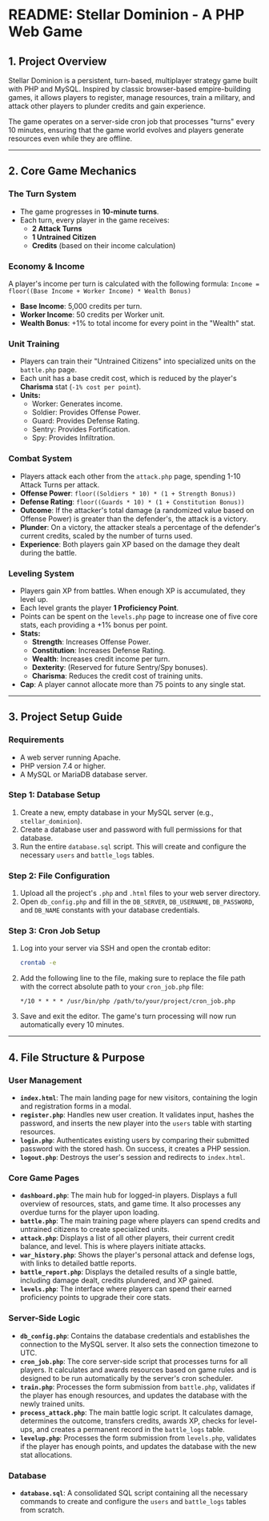 # README: Stellar Dominion - A PHP Web Game

## 1. Project Overview

Stellar Dominion is a persistent, turn-based, multiplayer strategy game built with PHP and MySQL. Inspired by classic browser-based empire-building games, it allows players to register, manage resources, train a military, and attack other players to plunder credits and gain experience.

The game operates on a server-side cron job that processes "turns" every 10 minutes, ensuring that the game world evolves and players generate resources even while they are offline.

---

## 2. Core Game Mechanics

### The Turn System
- The game progresses in **10-minute turns**.
- Each turn, every player in the game receives:
    - **2 Attack Turns**
    - **1 Untrained Citizen**
    - **Credits** (based on their income calculation)

### Economy & Income
A player's income per turn is calculated with the following formula:
`Income = floor((Base Income + Worker Income) * Wealth Bonus)`
- **Base Income**: 5,000 credits per turn.
- **Worker Income**: 50 credits per Worker unit.
- **Wealth Bonus**: +1% to total income for every point in the "Wealth" stat.

### Unit Training
- Players can train their "Untrained Citizens" into specialized units on the `battle.php` page.
- Each unit has a base credit cost, which is reduced by the player's **Charisma** stat (`-1% cost per point`).
- **Units:**
    - Worker: Generates income.
    - Soldier: Provides Offense Power.
    - Guard: Provides Defense Rating.
    - Sentry: Provides Fortification.
    - Spy: Provides Infiltration.

### Combat System
- Players attack each other from the `attack.php` page, spending 1-10 Attack Turns per attack.
- **Offense Power**: `floor((Soldiers * 10) * (1 + Strength Bonus))`
- **Defense Rating**: `floor((Guards * 10) * (1 + Constitution Bonus))`
- **Outcome**: If the attacker's total damage (a randomized value based on Offense Power) is greater than the defender's, the attack is a victory.
- **Plunder**: On a victory, the attacker steals a percentage of the defender's current credits, scaled by the number of turns used.
- **Experience**: Both players gain XP based on the damage they dealt during the battle.

### Leveling System
- Players gain XP from battles. When enough XP is accumulated, they level up.
- Each level grants the player **1 Proficiency Point**.
- Points can be spent on the `levels.php` page to increase one of five core stats, each providing a +1% bonus per point.
- **Stats:**
    - **Strength**: Increases Offense Power.
    - **Constitution**: Increases Defense Rating.
    - **Wealth**: Increases credit income per turn.
    - **Dexterity**: (Reserved for future Sentry/Spy bonuses).
    - **Charisma**: Reduces the credit cost of training units.
- **Cap**: A player cannot allocate more than 75 points to any single stat.

---

## 3. Project Setup Guide

### Requirements
- A web server running Apache.
- PHP version 7.4 or higher.
- A MySQL or MariaDB database server.

### Step 1: Database Setup
1.  Create a new, empty database in your MySQL server (e.g., `stellar_dominion`).
2.  Create a database user and password with full permissions for that database.
3.  Run the entire `database.sql` script. This will create and configure the necessary `users` and `battle_logs` tables.

### Step 2: File Configuration
1.  Upload all the project's `.php` and `.html` files to your web server directory.
2.  Open `db_config.php` and fill in the `DB_SERVER`, `DB_USERNAME`, `DB_PASSWORD`, and `DB_NAME` constants with your database credentials.

### Step 3: Cron Job Setup
1.  Log into your server via SSH and open the crontab editor:
    ```bash
    crontab -e
    ```
2.  Add the following line to the file, making sure to replace the file path with the correct absolute path to your `cron_job.php` file:
    ```
    */10 * * * * /usr/bin/php /path/to/your/project/cron_job.php
    ```
3.  Save and exit the editor. The game's turn processing will now run automatically every 10 minutes.

---

## 4. File Structure & Purpose

### User Management
-   **`index.html`**: The main landing page for new visitors, containing the login and registration forms in a modal.
-   **`register.php`**: Handles new user creation. It validates input, hashes the password, and inserts the new player into the `users` table with starting resources.
-   **`login.php`**: Authenticates existing users by comparing their submitted password with the stored hash. On success, it creates a PHP session.
-   **`logout.php`**: Destroys the user's session and redirects to `index.html`.

### Core Game Pages
-   **`dashboard.php`**: The main hub for logged-in players. Displays a full overview of resources, stats, and game time. It also processes any overdue turns for the player upon loading.
-   **`battle.php`**: The main training page where players can spend credits and untrained citizens to create specialized units.
-   **`attack.php`**: Displays a list of all other players, their current credit balance, and level. This is where players initiate attacks.
-   **`war_history.php`**: Shows the player's personal attack and defense logs, with links to detailed battle reports.
-   **`battle_report.php`**: Displays the detailed results of a single battle, including damage dealt, credits plundered, and XP gained.
-   **`levels.php`**: The interface where players can spend their earned proficiency points to upgrade their core stats.

### Server-Side Logic
-   **`db_config.php`**: Contains the database credentials and establishes the connection to the MySQL server. It also sets the connection timezone to UTC.
-   **`cron_job.php`**: The core server-side script that processes turns for all players. It calculates and awards resources based on game rules and is designed to be run automatically by the server's cron scheduler.
-   **`train.php`**: Processes the form submission from `battle.php`, validates if the player has enough resources, and updates the database with the newly trained units.
-   **`process_attack.php`**: The main battle logic script. It calculates damage, determines the outcome, transfers credits, awards XP, checks for level-ups, and creates a permanent record in the `battle_logs` table.
-   **`levelup.php`**: Processes the form submission from `levels.php`, validates if the player has enough points, and updates the database with the new stat allocations.

### Database
-   **`database.sql`**: A consolidated SQL script containing all the necessary commands to create and configure the `users` and `battle_logs` tables from scratch.
